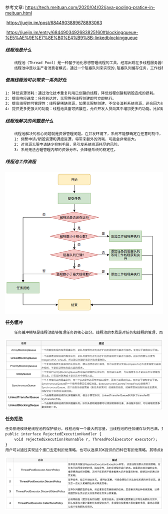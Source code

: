 参考文章: <https://tech.meituan.com/2020/04/02/java-pooling-pratice-in-meituan.html> 

​		<https://juejin.im/post/6844903889678893063> 

​		<https://juejin.im/entry/6844903492683825160#blockingqueue-%E5%AE%9E%E7%8E%B0%E4%B9%8B-linkedblockingqueue> 

##### 线程池是什么

```tex
	线程池（Thread Pool）是一种基于池化思想管理线程的工具，经常出现在多线程服务器中，如MySQL。而本文描述线程池是JDK中提供的ThreadPoolExecutor类。
	线程池中是以生产者消费者模式，通过一个阻塞队列来实现的.阻塞队列缓存任务，工作线程从阻塞队列中获取任务。 线程池的本质是对任务和线程的管理.
```

##### 使用线程池可以带来一系列好处

```tex
1: 降低资源消耗：通过池化技术重复利用已创建的线程，降低线程创建和销毁造成的损耗。
2: 提高响应速度：任务到达时，无需等待线程创建即可立即执行。
3: 提高线程的可管理性：线程是稀缺资源，如果无限制创建，不仅会消耗系统资源，还会因为线程的不合理分布导致资源调度失衡，降低系统的稳定性。使用线程池可以进行统一的分配、调优和监控。
4: 提供更多更强大的功能：线程池具备可拓展性，允许开发人员向其中增加更多的功能。比如延时定时线程池ScheduledThreadPoolExecutor，就允许任务延期执行或定期执行。
```

##### 线程池解决的问题是什么

```tex
	线程池解决的核心问题就是资源管理问题。在并发环境下，系统不能够确定在任意时刻中，有多少任务需要执行，有多少资源需要投入。这种不确定性将带来以下若干问题：
	1: 频繁申请/销毁资源和调度资源，将带来额外的消耗，可能会非常巨大。
	2: 对资源无限申请缺少抑制手段，易引发系统资源耗尽的风险。
	3: 系统无法合理管理内部的资源分布，会降低系统的稳定性。	
```

##### 线程池工作流程

![](../picture/31bad766983e212431077ca8da92762050214.png)

**任务缓冲** 

```tex
	任务缓冲模块是线程池能够管理任务的核心部分。线程池的本质是对任务和线程的管理，而做到这一点最关键的思想就是将任务和线程两者解耦，不让两者直接关联，才可以做后续的分配工作。线程池中是以生产者消费者模式，通过一个阻塞队列来实现的。阻塞队列缓存任务，工作线程从阻塞队列中获取任务。
```

![](../picture/725a3db5114d95675f2098c12dc331c3316963.png)

**任务拒绝** 

```tex
任务拒绝模块是线程池的保护部分，线程池有一个最大的容量，当线程池的任务缓存队列已满，并且线程池中的线程数目达到maximumPoolSize时，就需要拒绝掉该任务，采取任务拒绝策略，保护线程池。
public interface RejectedExecutionHandler {
    void rejectedExecution(Runnable r, ThreadPoolExecutor executor);
}
用户可以通过实现这个接口去定制拒绝策略，也可以选择JDK提供的四种已有拒绝策略，其特点如下：
```

![](../picture/9ffb64cc4c64c0cb8d38dac01c89c905178456.png)



